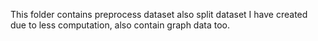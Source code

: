 This folder contains preprocess dataset also split dataset I have created due to less computation, also contain graph data too.
